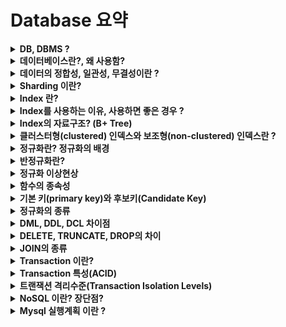 # Database 요약

<details>
<summary><b>DB, DBMS ?</b></summary>
<div markdown="1">

* DB란 여러 사람에 의해 공유되어 사용될 목적으로 통합하여 관리되는 **데이터의 집합**
* DBMS란 Database Management System의 약자로 말 그대로 DB를 관리하며 응용 프로그램들이 DB를 공유하며 사용할 수 있는 환경을 제공한다.
* 즉, DB와 응용 프로그램 사이를 중계하는 역할을 한다.
* 응용프로그램들은 DB를 직접 조작하지 않고 DBMS를 통해 조작하고 관리할 수 있는 것

</div>
</details>


<details>
<summary><b>데이터베이스란?, 왜 사용함?</b></summary>
<div markdown="1">

* DB란 여러 사람에 의해 공유되어 사용될 목적으로 통합하여 관리되는 데이터의 집합
* 데이터베이스가 존재하기 이전에는 데이터를 관리(CRUD등)하기 위해서 프로그램 내에 관리하기 위한 코드가 포함되어야 했다.
* 따라서 데이터를 관리하기 위해서는 프로그램 내에 작성된 코드에 크게 의존할 수 밖에 없었다.
* 이렇게 DB를 사용하지 않으면 '데이터 종속성'에 대한 이슈 뿐만 아니라 '데이터 중복성', 보안문제 등 여러 문제가 발생할 수 있다.
* 이러한 문제들을 DB를 사용하면 해결할 수 있다.
    * 데이터의 중복성 최소화
    * 데이터의 일관성 및 무결성 유지
    * 데이터의 보안 (승인받지 않은 요청으로 부터 데이터를 보호)

</div>
</details>

<details>
<summary><b>데이터의 정합성, 일관성, 무결성이란 ?</b></summary>
<div markdown="1">

* 데이터 정합성은 데이터가 서로 모순 없이 일관되게 일치해야 함을 나타낸다.
* 데이터의 일관성은 동일한 데이터가 여러 파일들로 존재하게 되었을 때, 그 내용은 모두 일관되게 동일하여야 한다는 것을 나타냄
    * 데이터가 중복으로 존재할 경우 일관성을 지키기 어려움
* 데이터 무결성은 데이터의 정확성, 일관성이 유지되는 것을 의미 (정확성-> 중복or데이터 누락이 없는 상태)
    * 개체 무결성 : 기본키는 Null값이나 중복된 값을 가질 수 없음
    * 참조 무결성 (외래키 제약) : 외래키는 Null 이거나 참조하는 릴레이션의 기본키 값과 동일해야 함
    * [등등...](https://iingang.github.io/posts/DB-Integrity-constraint/)

</div>
</details>


<details>
<summary><b>Sharding 이란?</b></summary>
<div markdown="1">

* [참고링크](https://techblog.woowahan.com/2687/)
* 같은 타입(테이블)의 데이터를 다수의 데이터베이스에 쪼개서 저장하는 것
* 하나의 DB에 데이터가 늘어나면 용량 이슈, CRUD 성능저하 이슈 -> 샤딩을 통해 DB트래픽 분산
* DB를 분산(샤딩)하면 특정 DB의 장애가 전면장애로 이어지지 않는다는 장점이 있음
* 데이터를 분산하고, 해당 데이터의 위치를 찾기 위해서는 라우팅이 잘 이루어져야 하는데 이때 유일한 키값(PK | 샤딩키)을 필요로 함
* 라우팅방법은 모듈러(Modular) 샤딩, 레인지(Range) 샤딩 2가지가 있음
* Modular sharding -> (PK % DB수)
    * 장점 : 레인지 샤딩에 비해 데이터가 균일하게 분산됨 
    * 단점 : DB를 추가 증설하면 모듈러값이 달라지게 되어 이미 적재된 데이터의 재정렬이 필요하다. 
* Range sharding -> (1~4는 DB1, 5~9는 DB2,, 이런식)
    * 장점 : 모듈러샤딩에 비해 기본적으로 증설에 재정렬 비용이 들지 않는다.
    * 단점 : 일부 DB에 데이터가 몰릴 수 있다. -> 한쪽 데이터가 몰리거나 너무 트래픽이 없는 경우 자원낭비 -> 특정DB 확장or축소로 해결

</div>
</details>


<details>
<summary><b>Index 란?</b></summary>
<div markdown="1">

* 추가적인 저장공간을 활용하여 데이터베이스 테이블에 대한 검색(Select)속도를 향상시키기 위한 자료구조
* Index를 사용하면 Select외에도 Update & Delete의 성능도 함께 향상된다. 그 이유는 Update & Delete를 하려면 대상을 조회해야 하기 때문
* 하지만 역효과를 주의해야 한다.
* 값을 빠르게 탐색하기 위해 Index를 항상 정렬된 상태로 유지해야 하는데 이때 Insert, Delete, Update에 다음과 같은 연산이 추가된다.
    * Insert : 새로운 데이터에 대한 인덱스 추가
    * Delete : 삭제하는 데이터의 인덱스를 사용하지 않는다는 작업을 진행
    * Update : 기존의 인덱스를 사용하지 않음 처리하고, 갱신된 데이터에 대해 인덱스를 추가함
* 즉, Insert/Create, Delete, Update가 빈번한 속성에 Index를 걸면 인덱스의 크기가 비대해져서 성능이 오히려 저하되는 역효과가 발생
* 장점 : 테이블을 조회하는 속도 향상 -> 시스템 부하 줄임
* 단점
    * 인덱스를 관리하기 위해 DB의 약 10%에 해당하는 저장공간이 필요하다.
    * 인덱스를 관리하기 위해 추가 작업이 필요하다.
    * 인덱스를 잘못 사용할 경우 오히려 성능이 저하되는 역효과가 발생할 수 있다.

</div>
</details>


<details>
<summary><b>Index를 사용하는 이유, 사용하면 좋은 경우 ?</b></summary>
<div markdown="1">

* **인덱스를 사용하는 이유**
    ~~~
    테이블의 데이터는 순서 없이 쌓이게 되므로,
    특정 조건의 데이터를 찾으려면 테이블의 모든 데이터에 접근하여 비교하는 과정이 필요합니다. (full table scan) 
    하지만 인덱스가 있는 경우 search-key가 정렬되어 있기 때문에 조건 검색 시 속도가 빠릅니다.
    예를들어 만약 대량의 데이터를 가지고 있고 select ~ where 같은 특정 조건의 데이터를 찾을 때,
    인덱스를 활용하여 빠르게 데이터를 조회할 수 있습니다. (B+ 트리 관련)
    반대로 데이터의 양이 많지 않다면 굳이 인덱스를 사용할 이유가 없어집니다. 
    인덱스의 이점보다 추가 저장공간이나 데이터 수정에 대한 성능 저하가 더 크기 때문입니다.
    ~~~

* **어떠한 경우에 인덱스를 사용하면 좋을까?**
    * 규모가 작지 않은 테이블
    * INSERT, UPDATE, DELETE가 자주 발생하지 않는 컬럼
    * JOIN이나 WHERE 또는 ORDER BY에 자주 사용되는 컬럼
    * 데이터의 중복도가 낮은 컬럼 -> (Index의 자료구조가 트리(B+)일때 검색되는 대상이 증가하므로)

</div>
</details>


<details>
<summary><b>Index의 자료구조? (B+ Tree)</b></summary>
<div markdown="1">

* Index의 자료구조로 해시테이블을 생각해 볼 수 있는데, 해시함수는 값이 1만 달라도 다른 해시값을 생성하기 때문에
* 부등호 연산을 필요로 하는 검색이 필요한 경우 인덱스의 혜택을 받을 수 없다. (연속적인 접근이 불가능)
* 따라서 **B+ Tree**가 일반적으로 사용된다.
* B+ 트리의 특징
    * B+ 트리는 모든 key, Value가 리프노드에 모여있다. (Hash 아님! 따라서 key값을 통해 정렬과 연속된 접근이 가능함)
    * B+ 트리의 리프노드가 아닌 노드들에는 정렬을 위해 (Key,Value)에 대한 Index값과 위치가 저장되어 있다.
    * B+ 트리의 모든 리프노드는 연결리스트의 형태를 띄고 있어 데이터에 선형으로 접근이 가능하다. (다음노드 검색할때 루트부터 안해도 됨)
    * 순차검색을 할때 연결리스트를 순회하므로 효율적이다. (정렬이 되어 있기도 하고 캐시히트율이 높기 때문)
    * B+ 트리의 리프노드들은 오름차순으로 정렬된 형태를 갖는다.
    * B+ 트리는 균형트리이다. : 검색,삽입,삭제에 O(log2(N))이 보장된다.
    * B+ 예시
    * ![](https://velog.velcdn.com/images%2Femplam27%2Fpost%2F64290106-d927-4a82-9e08-8e52783c7dd3%2FDB%20%EC%9D%B8%EB%8D%B1%EC%8A%A4.jpg)

</div>
</details>


<details>
<summary><b>클러스터형(clustered) 인덱스와 보조형(non-clustered) 인덱스란 ?</b></summary>
<div markdown="1">

* 아직 이해못함 정리해야 함
* 클러스터형 인덱스 (Clustered Index)
* 보조 인덱스 (비클러스터형 인덱스 / Nonclustered Index)

</div>
</details>


<details>
<summary><b>정규화란? 정규화의 배경</b></summary>
<div markdown="1">

* 정규화가 생겨난 배경
    * 한 릴레이션(Relation)에 여러 엔티티의 속성을 혼합하면 정보가 중복 저장되며 저장 공간을 낭비하게 된다.
    * 또 중복된 정보로 인해 **이상 현상**이 발생하게 된다. 이러한 문제를 해결하기 위해 정규화 과정을 거치는 것이다.

<br>

* **정규화**란 Attribute 간의 종속성으로 인한 이상현상이 발생하는 관계를 분해하여 재디자인함으로써 **이상현상을 없애는 과정**
* **데이터의 중복 방지**, **데이터의 무결성**을 충족하기 위해 데이터베이스를 설계하는 방법
* 정규화에는 3가지 원칙이 있다.
    1. 정보의 무손실 : 분해된 릴레이션이 표현하는 정보는 분해되기 전의 정보를 모두 포함해야 한다.
    2. 최소 데이터 중복 : 이상 현상을 제거, 데이터 중복을 최소화
    3. 분리의 원칙 : 하나의 독립된 관계성은 하나의 독립된 릴레이션으로 분리해서 표현

</div>
</details>


<details>
<summary><b>반정규화란?</b></summary>
<div markdown="1">

* 반정규화(De-normalization)은 시스템의 성능 향상을 위해 정규화된 데이터 모델을 통합하는 작업이다
* 즉, 성능향상을 위해 의도적으로 정규화 원칙을 위배하는 행위이다. 따라서 정규화와 반정규화는 Trade-off 관계에 있다.
* 반정규화를 수행하면 테이블이 단순해지고 관리 효율성이 증가하지만, 데이터의 일관성이나 무결성이 보장되지 않을 수 있다.
* 반정규화의 대상
    1. 수행 속도가 많이 느린 경우 
    2. 테이블의 조인(JOIN)연산을 지나치게 사용하여 데이터를 조회하는 것이 기술적으로 어려운 경우 (Join없이 데이터 통합)
    3. 테이블에 많은 데이터가 있고, 다량의 범위 혹은 특정 범위를 자주 처리해야 하는 경우

</div>
</details>


<details>
<summary><b>정규화 이상현상</b></summary>
<div markdown="1">

* 이상현상이란 테이블 내의 데이터들이 불필요하게 **중복**되어 테이블을 조작할 때 발생되는 **데이터 불일치 현상**

1. 삽입 이상 (insertion anomaly)
    * 원하지 않는 자료가 삽입된다든지, 불필요한 데이터를 추가해야 삽입할 수 있는 문제점
    * 특정 데이터는 전혀 기록되지 않거나 불필요하여 기록되지 않는 경우가 발생
    * 아래의 그림은 course code가 없는 데이터를 삽입할 수 없어, 
        course code를 null로 하지 않는 이상 새 교수를 테이블에 추가할 수 없다.
    ![](https://upload.wikimedia.org/wikipedia/commons/thumb/5/5c/Insertion_anomaly.svg/420px-Insertion_anomaly.svg.png)

<br>

2. 삭제 이상 (deletion anomaly)
    * 데이터의 삭제가 전혀 다른 사실에 대한 데이터의 삭제도 필요로 하게 되는 현상
    * 아래의 그림에서 ENG-206 강의를 중단시 Dr. Giddens의 모든 정보가 삭제된다.
    ![](https://upload.wikimedia.org/wikipedia/commons/thumb/2/2c/Deletion_anomaly.svg/420px-Deletion_anomaly.svg.png)

<br>

3. 갱신 이상 (update anomaly)
    * 같은 정보가 복수개의 행에서 표현되어서 갱신은 논리적인 모순을 낳게 된다.
    * 아래의 그림에서 특정 직원의 주소 변경시 여러개의 레코드를 수정하여야 한다. 
        Employee 519는 하나의 레코드의 주소만 변경되어 다른 레코드에서 다른 주소를 가지고 있다.
    ![](https://upload.wikimedia.org/wikipedia/commons/thumb/1/12/Update_anomaly.png/420px-Update_anomaly.png)

</div>
</details>


<details>
<summary><b>함수의 종속성</b></summary>
<div markdown="1">

* [출처](https://rebro.kr/159)
* **함수 종속성(Functional Dependency)** 은 크게 3가지로 나뉜다.
    - 완전 함수 종속 : 기본키를 구성하는 모든 속성에 종속되는 경우
    - 부분 함수 종속 : 기본키를 구성하는 속성의 일부에 종속되거나, 기본키가 아닌 다른 속성에 종속되는 경우
    - 이행적 함수 종속 : A, B, C 세 속성이 있고 A→B, B→C 종속 관계가 있을 때, A→C가 성립하는 경우
* 이해를 돕기 위한 예시
    * 테이블에 학번,이름,학년,과목번호,성적 컬럼이 있고 기본키는 (학번,과목번호) 이다.
    ![](https://img1.daumcdn.net/thumb/R1280x0/?scode=mtistory2&fname=https%3A%2F%2Fblog.kakaocdn.net%2Fdn%2FuFt88%2Fbtrat196XQO%2FMP47NALVFTkKLjSOI7HbxK%2Fimg.png)
    * 학년과 이름은 학번만 알아도 결정이 되지만 성적은 (학번,과목번호) 모두를 알아야 한다.
    * 따라서 학년과 이름은 (학번, 과목번호)에 대해 **부분 함수 종속**이고, 성적은 **완전 함수 종속**이다.

</div>
</details>


<details>
<summary><b>기본 키(primary key)와 후보키(Candidate Key) </b></summary>
<div markdown="1">

* 기본키는 관계에서 각 튜플(컬럼과 행(row) 중에서 행이라고 보면 됨)을 고유하게 식별하는 속성 또는 속성 집합
* 후보키는 관계에서 튜플을 고유하게 식별하는 키
* 예시
    * 학생테이블의 컬럼 : {ID, 성, 성, 나이, 주소, DOB, 부서 이름} 
    * 여기서는 {ID}, {First_name, Last_name, DOB}가 두 후보키 
    * 따라서 후보 키는 관계에서 튜플을 고유하게 식별할 수 있는 키라고 보면 됨
* 모든 기본 키는 후보 키이지만 반대의 경우는 아님

</div>
</details>


<details>
<summary><b>정규화의 종류</b></summary>
<div markdown="1">

* 정규화의 종류
    * 제1 정규형
    * 제2 정규형
    * 제3 정규형
    * BCNF 정규형

<br>

### 제1 정규형 (1NF)

1차 정규형은 각 로우마다 컬럼의 값이 1개씩만 있어야 한다. 이를 컬럼이 **원자값(Atomic Value)** 을 갖는다고 한다.

예를들어, 아래의 두 테이블은 제1 정규형을 만족하지 못한다.

<br>

* **Customer Table 1** 
    | Customer ID | Name | Telephone Number |
    |:-----:|:-----:|:--------------:|
    | 123 |	Robert | 555-861-2025 |
    | 456 | Jane | 555-403-1659, 555-776-4100, 555-808-2599 |
    | 789 | Maria | 555-808-9633 |

<br>

* **Customer Table 2** 
    | Customer ID | Name | Tel. No. 1 | Tel. No. 2 | Tel. No. 3 |
    |:-----:|:-----:|:------------:|:-----------:|:-----------:|
    | 123 |	Robert | 555-861-2025 | | |
    | 456 | Jane | 555-403-1659 | 555-776-4100 | 555-808-2599 |
    | 789 | Maria | 555-808-9633 | | |

<br>

제1 정규형을 적용시키면 아래와 같은 테이블로 나타낼 수 있다.

* **Customer Table**
    | Customer ID | First Name | Telephone Number |
    |:-----:|:-----:|:-----:|:--------------:|
    | 123 |	Robert | 555-861-2025 |
    | 456 | Jane | 555-403-1659 |
    | 456 | Jane | 555-776-4100 |
    | 456 | Jane | 555-808-2599 |
    | 789 | Maria | 555-808-9633 |

하지만 위 테이블은 갱신이상을 발생시킨다.

해당 문제는 2NF에서 해결이 가능하다.

<br> <br>

### 제2 정규형 (2NF)

제1정규형에 속하는 테이블이 제2정규형을 만족하기 위해서는 

부분 함수 종속을 제거하고 모든 속성이 기본키에 완전 함수 종속되도록 분해해야 한다.

1NF 테이블에서 복합키가 없다면, 자동으로 2NF를 만족한다.

예를들어 아래의 테이블은 2NF를 만족하지 못한다.

<br>

* **종업원의 기술**
    | 종업원 | 기술 | 근무지 |
    |:-----:|:-------:|:-------:|
    | Jones	| Typing | 114 Main Street |
    | Jones	| Shorthand | 114 Main Street |
    | Jones	| Whittling | 114 Main Street |
    | Bravo	| Light Cleaning | 73 Industrial Way |
    | Ellis	| Alchemy | 73 Industrial Way |
    | Ellis	| Flying | 73 Industrial Way |
    | Harrison | Light Cleaning | 73 Industrial Way |


{종업원} 이나 {기술}은 둘다 이 테이블의 후보키는 아니다. 

{종업원}은 다수의 기술을 가지고 있으면 테이블에 한 차례 이상 나타나기 때문이고

{기술} 또한 다수의 종업원이 같은 기술을 보유하고 있을때 테이블에 한 차례 이상 나타나기 때문.

오직 복합 키 {종업원, 기술}이 이 테이블의 후보 키이다.

그런데 남은 속성인 {근무지}는 후보 키의 일부분인 {종업원}에만 영향을 받는다. 그래서 위 테이블은 2NF가 아니다.

이때, 근무지를 변경한다면 갱신이상이 발생하므로 2NF에 맞게 테이블을 2개로 나누어 재설계하면 다음과 같다.

* **종업원**
    | 종업원 | 근무지 |
    |:-----:|:-------:|
    | Jones	| 114 Main Street |
    | Bravo	| 73 Industrial Way |
    | Ellis	| 73 Industrial Way |
    | Harrison | 73 Industrial Way |

* **종업원의 기술**
    | 종업원 | 기술 |
    |:-----:|:-------:|
    | Jones	| Typing |
    | Jones	| Shorthand |
    | Jones	| Whittling |
    | Bravo	| Light Cleaning |
    | Ellis	| Alchemy |
    | Ellis	| Flying |
    | Harrison | Light Cleaning |

<br>

그러나 모든 2NF 테이블이 갱신 이상이 없는 것은 아니다.

* **대회 우승자**
    | 대회 | 연도 | 우승자 | 우승자 생년 월일 |
    |:--------:|:----:|:--------:|:--------:|
    | Des Moines Masters | 1998 | Chip Masterson | 14 March 1977 |
    | Indiana Invitational | 1998 | Al Fredrickson | 21 July 1975 |
    | Cleveland Open | 1999 | Bob Albertson | 28 September 1968 |
    | Des Moines Masters | 1999 | Al Fredrickson | 21 July 1975 |
    | Indiana Invitational | 1999 | Chip Masterson | 14 March 1977 |

우승자와 우승자 생년월일이 {대회, 연도} 키에 의해 결정되지만, 우승자와 우승자 생년월일은 여러 개의 레코드에 중복되어 나타난다. 

이 점이 갱신 이상을 불러온다. 갱신시 주의하지 않으면 우승자는 여러 개의 생일을 가질 수 있다.

이 문제는 3NF에서 해결이 가능하다.

<br> <br> 

### 제3 정규형 (3NF)
제3 정규형을 만족하려면 아래와 같은 필요충분 조건이 있다.
1. 릴레이션 R(테이블)은 제2정규형이다.
2. 릴레이션 R의 키가 아닌 모든 컬럼이 릴레이션 R의 모든 키에 이행적 종속이 되지 않는다.
    (이행적 함수종속은 기능적 종속으로 X -> Y 이고 Y -> Z 에 의해서 X -> Z (X가 Z를 결정한다)가 되는 것이다.)
    즉, 이행적 종속이 되지 않는다는 것은 **테이블 내의 모든 속성이 기본 키에만 의존**해야하며, 다른 속성에 의존하지 않는다는 것

예를들어 아래의 테이블은 3NF를 만족하지 못한다.

<br>

* **대회 우승자**
    | 대회 | 연도 | 우승자 | 우승자 생년 월일 |
    |:--------:|:----:|:--------:|:--------:|
    | Des Moines Masters | 1998 | Chip Masterson | 14 March 1977 |
    | Indiana Invitational | 1998 | Al Fredrickson | 21 July 1975 |
    | Cleveland Open | 1999 | Bob Albertson | 28 September 1968 |
    | Des Moines Masters | 1999 | Al Fredrickson | 21 July 1975 |
    | Indiana Invitational | 1999 | Chip Masterson | 14 March 1977 |

{우승자}와 {우승자 생년월일}이 {대회, 연도} 후보키에 의해 결정되지만,

우승자 생년월일은 {우승자}에 의해서 결정된다. 즉, 생년월일 속성이 기본키가 아닌 다른 속성에 의존한다.

따라서 아래와 같이 테이블을 분리하여 변형하면 3NF를 만족할 수 있다.

* **대회 우승자**
    | 대회 | 연도 | 우승자 |
    |:--------:|:----:|:--------:|
    | Des Moines Masters | 1998 | Chip Masterson |
    | Indiana Invitational | 1998 | Al Fredrickson |
    | Cleveland Open | 1999 | Bob Albertson |
    | Des Moines Masters | 1999 | Al Fredrickson |
    | Indiana Invitational | 1999 | Chip Masterson |

<br>

* **우승자 생년월일**
    | 우승자 | 우승자 생년 월일 |
    |:--------:|:--------:|
    | Chip Masterson | 14 March 1977 |
    | Al Fredrickson | 21 July 1975 |
    | Bob Albertson | 28 September 1968 |
    | Al Fredrickson | 21 July 1975 |
    | Chip Masterson | 14 March 1977 |

<br> <br>

### BCNF 정규형 (Boyce-Codd Normal Form)
BCNF 정규형은 3.5 정규형이라고도 하며 아래와 같은 필요조건이 있다.
* 3NF의 모든 요구 사항을 충족
* 후보 키가 다른 속성에 부분적으로 의존하지 않는 경우 모든 테이블은 BCNF에 있다고 한다. 
    (x, y, z) 열이있는 모든 테이블에서 (x, y)-> z 및 z-> x이면 BCNF 위반이다. 
    (x, y)가 복합 키이고 (x, y)-> z이면 직접 또는 부분적으로 역 종속성이 없어야한다.

예를들어 아래의 테이블은 3NF를 만족하지만 BCNF를 만족하지 못한다.

<br>

* **학생의 수강 신청**
    | Student | Course | Professor |
    |:----:|:-------:|:----:|
    | Chip Masterson | Machine Learning | Andrew Ng |
    | Al Fredrickson | Java Programming | James Gosling |
    | Al Fredrickson | Machine Learning | Andrew Ng |
    | Bob Albertson | Java Programming | James Gosling |
    | Chip Masterson | Algorithm | Dijkstra |

{Student, Course} 를 기본키로 선정한 경우 3NF 까지 만족하지만 삽입이상, 갱신이상, 삭제이상이 생길 수 있다.

* 삽입이상
    * Algorithms 라는 수업이 Dijkstra 에 의해 열렸다고 하자. 하지만 수강생이 아무도 없는 경우 삽입할 수 없다.
* 갱신이상
    * James Gosling 이 담당하는 강의가 바뀌게 될 경우 수강생의 수만큼 갱신해줘야 하므로
    * 하나라도 빠뜨리면 데이터 불일치 문제가 발생할 여지가 있다.
* 삭제이상
    * Bob Albertson이 Java Programming수업을 수강취소하여 수강생이 없어지면 James Gosling 이라는 교수도 사라진다.

따라서 아래와 같이 테이블을 분리하면 BCNF를 만족할 수 있다.

* **학생의 수강 수업**
    | Student | Course |
    |:----:|:-------:|
    | Chip Masterson | Machine Learning |
    | Al Fredrickson | Java Programming |
    | Al Fredrickson | Machine Learning |
    | Bob Albertson | Java Programming |
    | Chip Masterson | Algorithm |

<br>

* **교수의 수업**
    | Professor | Course |
    |:-------:|:----:|
    | Andrew Ng | Machine Learning |
    | James Gosling | Java Programming |
    | Dijkstra | Algorithm |

</div>
</details>


<details>
<summary><b>DML, DDL, DCL 차이점</b></summary>
<div markdown="1">

* [참고](https://m.blog.naver.com/PostView.naver?isHttpsRedirect=true&blogId=potter777777&logNo=220740559802)
* DDL (Data Define Language)
    * 스키마/도메인/테이블/뷰/인덱스를 정의/변경/제거할 때 사용하는 언어이다.
    * 테이블을 생성하고, 테이블 내용을 변경하고, 테이블을 없애버리는 것.
    * 흔히 **CREATE, ALTER, DROP, TRUNCATE** 을 떠올리면 된다.

* DML (Data Manipulation Language)
    * Query(질의)를 통해서 저장된 데이터를 실질적으로 관리하는 데 사용한다.
    * 테이블 안의 데이터 하나하나를 추가하고 삭제하고 수정하는 것.
    * 흔히 **INSERT, SELECT, DELETE, UPDATE** 를 떠올리면 된다.

* DCL (Data Control Language)
    * 보안/무결성/회복/병행 제어 등을 정의하는데 사용한다. 데이터 관리 목적.
    * 흔히 COMMIT, ROLLBACK, GRANT, REVOKE 를 떠올리면 된다.
        - **COMMIT** : Transaction의 변경 내용을 최종 반영한다고 재판 결정하는 것.
        - **ROLLBACK** : Transaction의 변경 내용을 모두 취소하고 이전 상태로 되돌리는 것.
        (Transaction은 정상적으로 종료되면 COMMIT을 비정상적으로 종료되면 ROLLBACK 수행. )

</div>
</details>


<details>
<summary><b>DELETE, TRUNCATE, DROP의 차이</b></summary>
<div markdown="1">

* [참고](https://prinha.tistory.com/entry/SQL-DELETE-TRUNCATE-DROP-%EC%B0%A8%EC%9D%B4%EC%A0%90)
* DELETE
    - WHERE절을 사용하여 테이블에 있는 하나의 튜플을 선택하여 제거하는 방식
    - WHERE절을 사용하지않고 테이블의 모든 데이터를 삭제하더라도, 내부적으로는 한줄 한줄 일일히 제거하는 과정을 거침
    - 처리속도가 늦고, 퍼포먼스에 좋지않은 영향을 줄 수 있음
    - DELETE된 데이터는 COMMIT 명령어를 사용하기 전이라면, ROLLBACK 명령어를 통해 되돌릴 수 있음
* TRUNCATE
    - 전체 데이터를 한번에 삭제하는 방식, 인덱스도 제거 ( <-> DELETE)
    - 최초 생성되었을 당시의 Storage만 남기고, 데이터가 남겨있던 Storage는 Release 된다.
    - TRUNCATE TABLE을 하면 CREATE TABLE을 한 직후의 상태와 같다.
    - 자동 COMMIT이 되는 명령어이기 때문에, 이미 지운 데이터는 되돌릴 수 없다.
* DROP
    - 테이블 자체를 완전히 날려버리는 방식 -> 처음부터 없었던 테이블처럼
    - 테이블 자체가 모두 지워지며, 해당 테이블에 생성되어있던 모든 인덱스도 사라진다.
    - 자동 COMMIT이 되는 명령어이기 때문에, 이미 지운 데이터는 되돌릴 수 없다.

</div>
</details>


<details>
<summary><b>JOIN의 종류</b></summary>
<div markdown="1">

1. Inner Join : 두 테이블의 중복된 키와 관련된 값만 가져옴
2. Left join : 왼쪽 테이블의 키 값을 기준으로 관련된 값을 가져옴
3. Left join - Difference Set : 2번에서 오른쪽 테이블의 키가 null인 튜플을 제외 하여 왼쪽 테이블과 관련된 튜플만 가져옴
4. RIGHT JOIN - Difference Set : 3번과 같은 원리
5. RIGHT JOIN : 2번과 같은 원리
6. Full Outer join : 왼쪽, 오른쪽 테이블의 키와 관련된 모든 값을 가져옴
    * Mysql에서는 FULL OUTER JOIN을 지원하지 않아서 UNION을 사용해야 함
7. Full Outer join-minus inner join : 합집합 - 교집합

</div>
</details>


<details>
<summary><b>Transaction 이란?</b></summary>
<div markdown="1">

* 트랜잭션(Transaction)은 데이터베이스의 상태를 변환시키는 **하나의 논리적 기능을 수행하기 위한 작업의 단위** 
* **한꺼번에 모두 수행되어야 할 일련의 연산들**을 의미한다.
* 하나의 트랜잭션은 COMMIT 되거나 ROLLBACK 되어야 한다.
* 하나의 Transaction은 정상적으로 종료되면 COMMIT을, 비정상적으로 종료되면 ROLLBACK을 수행

</div>
</details>


<details>
<summary><b>Transaction 특성(ACID)</b></summary>
<div markdown="1">

* ACID(원자성, 일관성, 고립성, 지속성)는
* 원자성(**A**tomicity): 트랜잭션이 데이터베이스에 모두 반영되던가, 아니면 전혀 반영되지 않아야 함
* 일관성(**C**onsistency): 하나의 트랜잭션 이전과 이후, 데이터베이스의 상태는 이전과 같이 유효해야 함
    * 트랜잭션이 일어난 이후의 데이터베이스는 데이터베이스의 제약이나 규칙을 만족해야 한다는 뜻
    * ex) 예를 들어 ‘모든 고객은 반드시 이름을 가지고 있어야 한다’는 데이터베이스의 제약이 있다고 가정한다.
    * 다음과 같은 트랜잭션은 Consistency(일관성)를 위반한다.
        * 이름 없는 새로운 고객을 추가하는 쿼리
        * 기존 고객의 이름을 삭제하는 쿼리
* 격리성(**I**solation): 모든 트랜잭션은 다른 트랜잭션으로부터 독립되어야 한다 (=고립성)
    * 둘 이상의 트랜잭션이 동시에 실행되고 있을 경우, 어떤 트랜잭션이라도 다른 트랜잭션의 연산에 끼어들 수 없음
    * 동시에 여러 개의 트랜잭션들이 수행될 때, 각 트랜젝션은 고립(격리)되어 있어 연속으로 실행된 것과 동일한 결과를 나타낸다.
* 영구성(**D**urability): 성공적으로 트랜잭션이 수행되었다면, 그 결과는 완전히 반영이 되어야 한다. 
    * 완전히 반영되면 로그를 남기게 되는데, 후에 이 로그를 이용해서 트랜잭션 수행전 상태로 되돌릴 수 있어야 한다. 
    * 때문에 트랜잭션은 로그저장이 완료된 시점에서 종료가 되어야 한다.

</div>
</details>


<details>
<summary><b>트랜잭션 격리수준(Transaction Isolation Levels)</b></summary>
<div markdown="1">

* [출처](https://joont92.github.io/db/%ED%8A%B8%EB%9E%9C%EC%9E%AD%EC%85%98-%EA%B2%A9%EB%A6%AC-%EC%88%98%EC%A4%80-isolation-level/)
* 트랜잭션 격리수준이란 동시에 여러 트랜잭션이 처리될 때, 트랜잭션끼리 얼마나 서로 고립되어 있는지를 나타내는 것
* 트랜잭션 격리수준은 고립도와 성능의 Trade-off 를 조절
* 고립도에 따라서 Transaction의 격리 수준을 4단계로 나누어 정의함
* 4가지 격리수준은 아래로 내려갈수록 트랜잭션간 고립 정도가 높아지며, 성능이 떨어지는 것이 일반적
* 일반적인 온라인 서비스에서는 READ COMMITTED나 REPEATABLE READ 레벨중 하나를 사용한다.
    * (oracle = READ COMMITTED, mysql = REPEATABLE READ)
* 4가지 격리수준 간단한 설명
    * READ UNCOMMITTED : 다른 트랜잭션에서 커밋되지 않은 내용도 참조할 수 있다
    * READ COMMITTED : 다른 트랜잭션에서 커밋되 내용만 참조할 수 있다.
    * REPETABLE READ : 트랜잭션에 진입하기 이전에 커밋된 내용만 참조할 수 있다. (하나의 트랜잭션은 하나의 스냅샷만 사용)
    * SERIALIZABLE : 트랜잭션에 진입하면 락을 걸어 다른 트랜잭션이 접근하지 못하게 한다.

<br>

* 격리수준에 따라 아래와 같은 부정합 문제들이 발생할 수 있음
* **Dirty Read**
    * 변경 후 아직 Commit 되지 않은 값 읽고, Rollback 후의 값을 다시 읽어 최종 결과 값이 상이한 현상
    * 예시
        ~~~
        A 트랜잭션에서 10번 사원의 나이를 27살에서 28살로 바꿈 (아직 커밋하지 않음)
        B 트랜잭션에서 10번 사원의 나이를 조회함
        28살이 조회됨 -> 이를 더티 리드(Dirty Read)라고 함
        A 트랜잭션에서 문제가 발생해 ROLLBACK했는데 B에서는 여전히 28살로 로직이 수행됨
        ~~~
* **NON-REPEATABLE Read**
    * 한 트랜잭션 내에서 같은 쿼리를 두번 수행할 때, 그 사이에 다른 트랜잭션이 값을 수정 또는 삭제함으로써 
    * 두 쿼리가 상이하게 나타나는 비 일관성이 발생하는 것
    * 예시
        ~~~
        B 트랜잭션에서 10번 사원의 나이를 조회, 27살이 조회됨
        A 트랜잭션에서 10번 사원의 나이를 27살에서 28살로 바꾸고 커밋
        B 트랜잭션에서 10번 사원의 나이를 다시 조회, 28살이 조회됨
        즉, 똑같은 SELECT를 수행했는데 다른 결과가 반환이 되어 트랜잭션 B에서 문제가 생길 수 있음
        ~~~
* **Update 부정합**
    * REPETABLE READ 레벨에서 UPDATE 쿼리로 인해 발생하는 문제임
    * 예시
        ~~~sql
        START TRANSACTION; -- transaction id : 1
        SELECT * FROM Member WHERE name='junyoung';

            START TRANSACTION; -- transaction id : 2
            SELECT * FROM Member WHERE name = 'junyoung';
            UPDATE Member SET name = 'joont' WHERE name = 'junyoung';
            COMMIT;

        UPDATE Member SET name = 'zion.t' WHERE name = 'junyoung'; -- 0 row(s) affected
        COMMIT;
        ~~~
        * 트랜잭션2에서 name = junyoung이 joont로 바뀜
        * 트랜잭션1에서 name = junyoung을 조회하지만 Undo영역에서만 조회가 됨(트잭2에서 joont으로 바뀌었기 때문)
        * Undo영역의 데이터는 쓰기 lock을 걸 수 없기 때문에 아무 일도 일어나지 않음
        * name 결과는 트잭2에서 바뀐 내용이 적용이 됨. 따라서 name = joont
* **Phantom Reads**
    * 하나의 트랜잭션에서 같은 쿼리를 두 번 실행했을 경우, 첫 번째 쿼리에서 없던 유령(Phantom) 레코드가 두 번째 쿼리에서 나타나는 현상
    * Insert 쿼리에 대해서만 나타나는 현상
    * 예시
        ~~~
        START TRANSACTION; -- transaction id : 1 
        SELECT * FROM Member; -- 0건 조회

            START TRANSACTION; -- transaction id : 2
            INSERT INTO MEMBER VALUES(1,'joont',28);
            COMMIT;

        SELECT * FROM Member; -- 여전히 0건 조회 
        UPDATE Member SET name = 'zion.t' WHERE id = 1; -- 1 row(s) affected
        SELECT * FROM Member; -- 1건 조회 (REPETABLE READ에 에 의하면 원래 출력되지 않아야 함)
        COMMIT;
        ~~~


<br>

* 4가지 격리수준 상세설명
1. **READ UNCOMMITTED**
    * 어떤 트랜잭션의 변경내용이 COMMIT이나 ROLLBACK과 상관없이 다른 트랜잭션에서 보여진다.
    * **Dirty Reads, Non-Repeatable Reads, Phantom Reads** 가 모두 발생 가능
    * 데이터의 정합성 문제가 많아 RDBMS 표준에서는 격리수준으로 인정하지도 않음
2. **READ COMMITTED**
    * 오라클 DBMS에서 기본으로 사용하고 있고, 온라인 서비스에서 가장 많이 선택되는 격리수준
    * 어떤 트랜잭션의 변경 내용이 COMMIT 되어야만 다른 트랜잭션에서 조회할 수 있다.
    * 읽기 락을 유지하지 않기 때문에 **Non-Repeatable Reads** 와 **Phantom Reads** 는 여전히 발생
3. **REPEATABLE READ**
    * MySQL DBMS에서 기본으로 사용하고 있고, NON-REPEATABLE READ 문제를 해결한 격리수준이다.
    * 하나의 트랜잭션내에서 똑같은 SELECT를 수행했을 경우 항상 같은 결과를 반환해야 한다.
    * 트랜잭션이 시작되기 전에 커밋된 내용에 대해서만 조회할 수 있는 격리수준이다.
        * 실제 테이블 값을 가져오는 것이 아니라 Undo 영역에 백업된 레코드에서 값을 가져온다.
    * 즉, 자신의 트랜잭션 번호보다 낮은 트랜잭션 번호에서 커밋된 내용만 보게 되는 것ㅂ
        * 트랜잭션은 고유한 트랜잭션 번호(증가하는)를 가지고 있으며, 언두 영역의 레코드는 변경을 발생시킨 트랜잭션의 번호가 포함
    * 범위(예를들어 Select)락을 관리 하지 않아 **Update 부정합** 과 **Phantom Reads** 가 발생 가능
4. **SERIALIZABLE**
    * 가장 단순하고 엄격한 트랜잭션 격리 수준
    * 기본적으로 순수한 SELECT 작업은 아무런 잠금을 걸지않고 동작하는데 반해
    * SELECT에 대해 범위락을 설정하고 읽기 쓰기 락을 트랜잭션 종료까지 유지한다.

<br>

* 아래의 그림으로 한눈에 비교할 수 있음. (SERIALIZABLE의 굵은 화살표는 범위lock을 나타냄)
![](https://miro.medium.com/max/475/1*hEpucQJzGE6K7D9M_0bEVw.gif)

</div>
</details>


<details>
<summary><b>NoSQL 이란? 장단점?</b></summary>
<div markdown="1">

* [출처](https://code-lab1.tistory.com/53)
* NoSQL은 비관계형 데이터베이스를 지칭한다.
* 즉, RDBMS 형태의 관계형 데이터베이스가 아닌 다른 형태의 데이터 저장 기술이다.
* 관계형 데이터베이스의 한계를 극복하기 위한 형태이며 대량의 분산된 데이터를 저장하고 조회하는 데 특화되었다.
* 스키마 없이 사용 가능하거나 느슨한 스키마를 제공하는 저장소이다.

<br>

* NoSQL의 장점
    1. RDBMS에 비해 저렴한 비용으로 분산처리와 병렬 처리 가능
    2. 비정형 데이터 구조 설계로 설계 비용 감소
    3. Big Data 처리에 효과적
    4. 가변적인 구조로 데이터 저장이 가능
    5. 데이터 모델의 유연한 변화가 가능
* NoSQL의 단점
    1. 데이터 업데이트 중 장애가 발생하면 데이터 손실 발생 가능
    2. 많은 인덱스를 사용하려면 충분한 메모리가 필요. 인덱스 구조가 메모리에 저장
    3. 데이터 일관성을 항상 보장하지 못함
* 대표적으로 Redis와 MongoDB가 있음
    * Redis는 조회성능 향상을 위한 캐시사용을 목적으로 많이 사용함

</div>
</details>


<details>
<summary><b>Mysql 실행계획 이란 ?</b></summary>
<div markdown="1">

* DBMS의 쿼리가 실행되면 결과를 출력하는 방법은 아주 많이 있지만, 그 중에서 최적화된 방법을 결정해야 한다.
* DBMS에서는 쿼리를 최적으로 실행하기 위해 각 테이블의 데이터가 어떤 분포로 저장돼 있는지 통계 정보를 참조하고
* 그 기본 데이터를 비교해 **최적의 실행 계획을 수립하는 작업**이 필요하다.
* 이런 역할을 하는 것이 DBMS의 옵티마이저다.

</div>
</details>